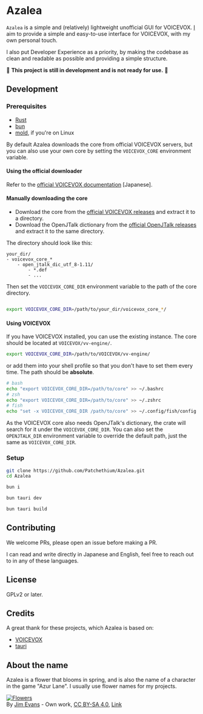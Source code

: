 # Azalea

`Azalea` is a simple and (relatively) lightweight unofficial GUI for VOICEVOX. [I](https://github.com/Patchethium) aim to provide a simple and easy-to-use interface for VOICEVOX, with my own personal touch.

I also put Developer Experience as a priority, by making the codebase as clean and readable as possible and providing a simple structure.

:construction: **This project is still in development and is not ready for use.** :construction:

## Development

### Prerequisites

- [Rust](https://rustup.rs)
- [bun](https://bun.sh)
- [mold](https://github.com/rui314/mold), if you're on Linux

By default Azalea downloads the core from official VOICEVOX servers, but you can also use your own core by setting the `VOICEVOX_CORE` environment variable.

#### Using the official downloader

Refer to the [official VOICEVOX documentation](https://github.com/VOICEVOX/voicevox_core?tab=readme-ov-file#%E7%92%B0%E5%A2%83%E6%A7%8B%E7%AF%89) [Japanese].

#### Manually downloading the core

 - Download the core from the [official VOICEVOX releases](https://github.com/VOICEVOX/voicevox_core/releases) and extract it to a directory.
 - Download the OpenJTalk dictionary from the [official OpenJTalk releases](https://jaist.dl.sourceforge.net/project/open-jtalk/Dictionary/open_jtalk_dic-1.11/open_jtalk_dic_utf_8-1.11.tar.gz) and extract it to the same directory.

The directory should look like this:

```
your_dir/
- voicevox_core_*
    - open_jtalk_dic_utf_8-1.11/
        - *.def
        - ...
```

Then set the `VOICEVOX_CORE_DIR` environment variable to the path of the core directory.

```sh

export VOICEVOX_CORE_DIR=/path/to/your_dir/voicevox_core_*/
```

#### Using VOICEVOX

If you have VOICEVOX installed, you can use the existing instance. The core should be located at `VOICEVOX/vv-engine/`.

```sh
export VOICEVOX_CORE_DIR=/path/to/VOICEVOX/vv-engine/
```

or add them into your shell profile so that you don't have to set them every time. The path should be **absolute**.

```sh
# bash
echo "export VOICEVOX_CORE_DIR=/path/to/core" >> ~/.bashrc
# zsh
echo "export VOICEVOX_CORE_DIR=/path/to/core" >> ~/.zshrc
# fish
echo "set -x VOICEVOX_CORE_DIR /path/to/core" >> ~/.config/fish/config.fish
```

As the VOICEVOX core also needs OpenJTalk's dictionary, the crate will search for it under the `VOICEVOX_CORE_DIR`. You can also set the `OPENJTALK_DIR` environment variable to override the default path, just the same as `VOICEVOX_CORE_DIR`.

### Setup

```sh
git clone https://github.com/Patchethium/Azalea.git
cd Azalea

bun i

bun tauri dev

bun tauri build
```

## Contributing

We welcome PRs, please open an issue before making a PR.

I can read and write directly in Japanese and English, feel free to reach out to in any of these languages.

## License

GPLv2 or later.

## Credits

A great thank for these projects, which Azalea is based on:

- [VOICEVOX](https://github.com/VOICEVOX/voicevox)
- [tauri](https://github.com/tauri-apps/tauri)

## About the name

Azalea is a flower that blooms in spring, and is also the name of a character in the game "Azur Lane". I usually use flower names for my projects.

<p><a href="https://commons.wikimedia.org/wiki/File:Azalea,_a_member_of_the_genus_Rhododendron.jpg#/media/File:Azalea,_a_member_of_the_genus_Rhododendron.jpg"><img src="https://upload.wikimedia.org/wikipedia/commons/1/17/Azalea%2C_a_member_of_the_genus_Rhododendron.jpg" alt="Flowers"></a><br>By <a href="//commons.wikimedia.org/wiki/User:Jim_Evans" title="User:Jim Evans">Jim Evans</a> - <span class="int-own-work" lang="en">Own work</span>, <a href="https://creativecommons.org/licenses/by-sa/4.0" title="Creative Commons Attribution-Share Alike 4.0">CC BY-SA 4.0</a>, <a href="https://commons.wikimedia.org/w/index.php?curid=56492422">Link</a></p>